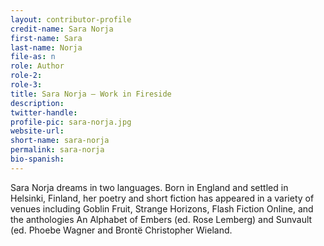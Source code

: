 ```yaml
---
layout: contributor-profile
credit-name: Sara Norja
first-name: Sara
last-name: Norja
file-as: n
role: Author
role-2:
role-3:
title: Sara Norja — Work in Fireside
description:
twitter-handle:
profile-pic: sara-norja.jpg
website-url:
short-name: sara-norja
permalink: sara-norja
bio-spanish:
---
```

Sara Norja dreams in two languages. Born in England and settled in Helsinki, Finland, her poetry and short fiction has appeared in a variety of venues including Goblin Fruit, Strange Horizons, Flash Fiction Online, and the anthologies An Alphabet of Embers (ed. Rose Lemberg) and Sunvault (ed. Phoebe Wagner and Brontë Christopher Wieland.

